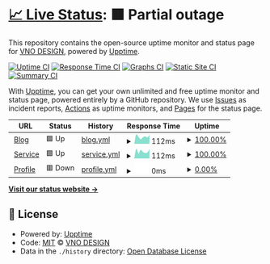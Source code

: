 # [📈 Live Status](https://vnodesign.github.io/status): <!--live status--> **🟧 Partial outage**

This repository contains the open-source uptime monitor and status page for [VNO DESIGN](https://tuanducdesign.com), powered by [Upptime](https://github.com/upptime/upptime).

[![Uptime CI](https://github.com/vnodesign/status/workflows/Uptime%20CI/badge.svg)](https://github.com/vnodesign/status/actions?query=workflow%3A%22Uptime+CI%22)
[![Response Time CI](https://github.com/vnodesign/status/workflows/Response%20Time%20CI/badge.svg)](https://github.com/vnodesign/status/actions?query=workflow%3A%22Response+Time+CI%22)
[![Graphs CI](https://github.com/vnodesign/status/workflows/Graphs%20CI/badge.svg)](https://github.com/vnodesign/status/actions?query=workflow%3A%22Graphs+CI%22)
[![Static Site CI](https://github.com/vnodesign/status/workflows/Static%20Site%20CI/badge.svg)](https://github.com/vnodesign/status/actions?query=workflow%3A%22Static+Site+CI%22)
[![Summary CI](https://github.com/vnodesign/status/workflows/Summary%20CI/badge.svg)](https://github.com/vnodesign/status/actions?query=workflow%3A%22Summary+CI%22)

With [Upptime](https://upptime.js.org), you can get your own unlimited and free uptime monitor and status page, powered entirely by a GitHub repository. We use [Issues](https://github.com/vnodesign/status/issues) as incident reports, [Actions](https://github.com/vnodesign/status/actions) as uptime monitors, and [Pages](https://vnodesign.github.io/status) for the status page.

<!--start: status pages-->
<!-- This summary is generated by Upptime (https://github.com/upptime/upptime) -->
<!-- Do not edit this manually, your changes will be overwritten -->
<!-- prettier-ignore -->
| URL | Status | History | Response Time | Uptime |
| --- | ------ | ------- | ------------- | ------ |
| <img alt="" src="https://favicons.githubusercontent.com/tuanducdesign.com" height="13"> [Blog](https://tuanducdesign.com) | 🟩 Up | [blog.yml](https://github.com/vnodesign/status/commits/HEAD/history/blog.yml) | <details><summary><img alt="Response time graph" src="./graphs/blog/response-time-week.png" height="20"> 112ms</summary><br><a href="https://status.tuanducdesign.com/history/blog"><img alt="Response time 657" src="https://img.shields.io/endpoint?url=https%3A%2F%2Fraw.githubusercontent.com%2Fvnodesign%2Fstatus%2FHEAD%2Fapi%2Fblog%2Fresponse-time.json"></a><br><a href="https://status.tuanducdesign.com/history/blog"><img alt="24-hour response time 80" src="https://img.shields.io/endpoint?url=https%3A%2F%2Fraw.githubusercontent.com%2Fvnodesign%2Fstatus%2FHEAD%2Fapi%2Fblog%2Fresponse-time-day.json"></a><br><a href="https://status.tuanducdesign.com/history/blog"><img alt="7-day response time 112" src="https://img.shields.io/endpoint?url=https%3A%2F%2Fraw.githubusercontent.com%2Fvnodesign%2Fstatus%2FHEAD%2Fapi%2Fblog%2Fresponse-time-week.json"></a><br><a href="https://status.tuanducdesign.com/history/blog"><img alt="30-day response time 657" src="https://img.shields.io/endpoint?url=https%3A%2F%2Fraw.githubusercontent.com%2Fvnodesign%2Fstatus%2FHEAD%2Fapi%2Fblog%2Fresponse-time-month.json"></a><br><a href="https://status.tuanducdesign.com/history/blog"><img alt="1-year response time 657" src="https://img.shields.io/endpoint?url=https%3A%2F%2Fraw.githubusercontent.com%2Fvnodesign%2Fstatus%2FHEAD%2Fapi%2Fblog%2Fresponse-time-year.json"></a></details> | <details><summary><a href="https://status.tuanducdesign.com/history/blog">100.00%</a></summary><a href="https://status.tuanducdesign.com/history/blog"><img alt="All-time uptime 99.52%" src="https://img.shields.io/endpoint?url=https%3A%2F%2Fraw.githubusercontent.com%2Fvnodesign%2Fstatus%2FHEAD%2Fapi%2Fblog%2Fuptime.json"></a><br><a href="https://status.tuanducdesign.com/history/blog"><img alt="24-hour uptime 100.00%" src="https://img.shields.io/endpoint?url=https%3A%2F%2Fraw.githubusercontent.com%2Fvnodesign%2Fstatus%2FHEAD%2Fapi%2Fblog%2Fuptime-day.json"></a><br><a href="https://status.tuanducdesign.com/history/blog"><img alt="7-day uptime 100.00%" src="https://img.shields.io/endpoint?url=https%3A%2F%2Fraw.githubusercontent.com%2Fvnodesign%2Fstatus%2FHEAD%2Fapi%2Fblog%2Fuptime-week.json"></a><br><a href="https://status.tuanducdesign.com/history/blog"><img alt="30-day uptime 99.52%" src="https://img.shields.io/endpoint?url=https%3A%2F%2Fraw.githubusercontent.com%2Fvnodesign%2Fstatus%2FHEAD%2Fapi%2Fblog%2Fuptime-month.json"></a><br><a href="https://status.tuanducdesign.com/history/blog"><img alt="1-year uptime 99.52%" src="https://img.shields.io/endpoint?url=https%3A%2F%2Fraw.githubusercontent.com%2Fvnodesign%2Fstatus%2FHEAD%2Fapi%2Fblog%2Fuptime-year.json"></a></details>
| <img alt="" src="https://favicons.githubusercontent.com/service.tuanducdesign.com" height="13"> [Service](https://service.tuanducdesign.com) | 🟩 Up | [service.yml](https://github.com/vnodesign/status/commits/HEAD/history/service.yml) | <details><summary><img alt="Response time graph" src="./graphs/service/response-time-week.png" height="20"> 112ms</summary><br><a href="https://status.tuanducdesign.com/history/service"><img alt="Response time 561" src="https://img.shields.io/endpoint?url=https%3A%2F%2Fraw.githubusercontent.com%2Fvnodesign%2Fstatus%2FHEAD%2Fapi%2Fservice%2Fresponse-time.json"></a><br><a href="https://status.tuanducdesign.com/history/service"><img alt="24-hour response time 150" src="https://img.shields.io/endpoint?url=https%3A%2F%2Fraw.githubusercontent.com%2Fvnodesign%2Fstatus%2FHEAD%2Fapi%2Fservice%2Fresponse-time-day.json"></a><br><a href="https://status.tuanducdesign.com/history/service"><img alt="7-day response time 112" src="https://img.shields.io/endpoint?url=https%3A%2F%2Fraw.githubusercontent.com%2Fvnodesign%2Fstatus%2FHEAD%2Fapi%2Fservice%2Fresponse-time-week.json"></a><br><a href="https://status.tuanducdesign.com/history/service"><img alt="30-day response time 561" src="https://img.shields.io/endpoint?url=https%3A%2F%2Fraw.githubusercontent.com%2Fvnodesign%2Fstatus%2FHEAD%2Fapi%2Fservice%2Fresponse-time-month.json"></a><br><a href="https://status.tuanducdesign.com/history/service"><img alt="1-year response time 561" src="https://img.shields.io/endpoint?url=https%3A%2F%2Fraw.githubusercontent.com%2Fvnodesign%2Fstatus%2FHEAD%2Fapi%2Fservice%2Fresponse-time-year.json"></a></details> | <details><summary><a href="https://status.tuanducdesign.com/history/service">100.00%</a></summary><a href="https://status.tuanducdesign.com/history/service"><img alt="All-time uptime 100.00%" src="https://img.shields.io/endpoint?url=https%3A%2F%2Fraw.githubusercontent.com%2Fvnodesign%2Fstatus%2FHEAD%2Fapi%2Fservice%2Fuptime.json"></a><br><a href="https://status.tuanducdesign.com/history/service"><img alt="24-hour uptime 100.00%" src="https://img.shields.io/endpoint?url=https%3A%2F%2Fraw.githubusercontent.com%2Fvnodesign%2Fstatus%2FHEAD%2Fapi%2Fservice%2Fuptime-day.json"></a><br><a href="https://status.tuanducdesign.com/history/service"><img alt="7-day uptime 100.00%" src="https://img.shields.io/endpoint?url=https%3A%2F%2Fraw.githubusercontent.com%2Fvnodesign%2Fstatus%2FHEAD%2Fapi%2Fservice%2Fuptime-week.json"></a><br><a href="https://status.tuanducdesign.com/history/service"><img alt="30-day uptime 100.00%" src="https://img.shields.io/endpoint?url=https%3A%2F%2Fraw.githubusercontent.com%2Fvnodesign%2Fstatus%2FHEAD%2Fapi%2Fservice%2Fuptime-month.json"></a><br><a href="https://status.tuanducdesign.com/history/service"><img alt="1-year uptime 100.00%" src="https://img.shields.io/endpoint?url=https%3A%2F%2Fraw.githubusercontent.com%2Fvnodesign%2Fstatus%2FHEAD%2Fapi%2Fservice%2Fuptime-year.json"></a></details>
| <img alt="" src="https://favicons.githubusercontent.com/profile.tuanducdesign.com" height="13"> [Profile](https://profile.tuanducdesign.com) | 🟥 Down | [profile.yml](https://github.com/vnodesign/status/commits/HEAD/history/profile.yml) | <details><summary><img alt="Response time graph" src="./graphs/profile/response-time-week.png" height="20"> 0ms</summary><br><a href="https://status.tuanducdesign.com/history/profile"><img alt="Response time 920" src="https://img.shields.io/endpoint?url=https%3A%2F%2Fraw.githubusercontent.com%2Fvnodesign%2Fstatus%2FHEAD%2Fapi%2Fprofile%2Fresponse-time.json"></a><br><a href="https://status.tuanducdesign.com/history/profile"><img alt="24-hour response time 0" src="https://img.shields.io/endpoint?url=https%3A%2F%2Fraw.githubusercontent.com%2Fvnodesign%2Fstatus%2FHEAD%2Fapi%2Fprofile%2Fresponse-time-day.json"></a><br><a href="https://status.tuanducdesign.com/history/profile"><img alt="7-day response time 0" src="https://img.shields.io/endpoint?url=https%3A%2F%2Fraw.githubusercontent.com%2Fvnodesign%2Fstatus%2FHEAD%2Fapi%2Fprofile%2Fresponse-time-week.json"></a><br><a href="https://status.tuanducdesign.com/history/profile"><img alt="30-day response time 920" src="https://img.shields.io/endpoint?url=https%3A%2F%2Fraw.githubusercontent.com%2Fvnodesign%2Fstatus%2FHEAD%2Fapi%2Fprofile%2Fresponse-time-month.json"></a><br><a href="https://status.tuanducdesign.com/history/profile"><img alt="1-year response time 920" src="https://img.shields.io/endpoint?url=https%3A%2F%2Fraw.githubusercontent.com%2Fvnodesign%2Fstatus%2FHEAD%2Fapi%2Fprofile%2Fresponse-time-year.json"></a></details> | <details><summary><a href="https://status.tuanducdesign.com/history/profile">0.00%</a></summary><a href="https://status.tuanducdesign.com/history/profile"><img alt="All-time uptime 40.39%" src="https://img.shields.io/endpoint?url=https%3A%2F%2Fraw.githubusercontent.com%2Fvnodesign%2Fstatus%2FHEAD%2Fapi%2Fprofile%2Fuptime.json"></a><br><a href="https://status.tuanducdesign.com/history/profile"><img alt="24-hour uptime 0.00%" src="https://img.shields.io/endpoint?url=https%3A%2F%2Fraw.githubusercontent.com%2Fvnodesign%2Fstatus%2FHEAD%2Fapi%2Fprofile%2Fuptime-day.json"></a><br><a href="https://status.tuanducdesign.com/history/profile"><img alt="7-day uptime 0.00%" src="https://img.shields.io/endpoint?url=https%3A%2F%2Fraw.githubusercontent.com%2Fvnodesign%2Fstatus%2FHEAD%2Fapi%2Fprofile%2Fuptime-week.json"></a><br><a href="https://status.tuanducdesign.com/history/profile"><img alt="30-day uptime 40.39%" src="https://img.shields.io/endpoint?url=https%3A%2F%2Fraw.githubusercontent.com%2Fvnodesign%2Fstatus%2FHEAD%2Fapi%2Fprofile%2Fuptime-month.json"></a><br><a href="https://status.tuanducdesign.com/history/profile"><img alt="1-year uptime 40.39%" src="https://img.shields.io/endpoint?url=https%3A%2F%2Fraw.githubusercontent.com%2Fvnodesign%2Fstatus%2FHEAD%2Fapi%2Fprofile%2Fuptime-year.json"></a></details>

<!--end: status pages-->

[**Visit our status website →**](https://vnodesign.github.io/status)

## 📄 License

- Powered by: [Upptime](https://github.com/upptime/upptime)
- Code: [MIT](./LICENSE) © [VNO DESIGN](https://tuanducdesign.com)
- Data in the `./history` directory: [Open Database License](https://opendatacommons.org/licenses/odbl/1-0/)
